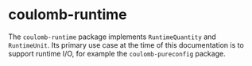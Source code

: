 # coulomb-runtime

The `coulomb-runtime` package implements `RuntimeQuantity` and `RuntimeUnit`.
Its primary use case at the time of this documentation is to support runtime I/O,
for example the `coulomb-pureconfig` package.
